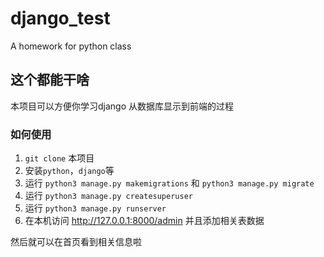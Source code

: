 # django_test
A homework for python class


## 这个都能干啥
本项目可以方便你学习django 从数据库显示到前端的过程

### 如何使用

1. `git clone` 本项目
2. 安装`python`，`django`等
3. 运行 `python3 manage.py makemigrations` 和 `python3 manage.py migrate`
4. 运行 `python3 manage.py createsuperuser`
5. 运行 `python3 manage.py runserver`
6. 在本机访问 http://127.0.0.1:8000/admin  并且添加相关表数据

然后就可以在首页看到相关信息啦
